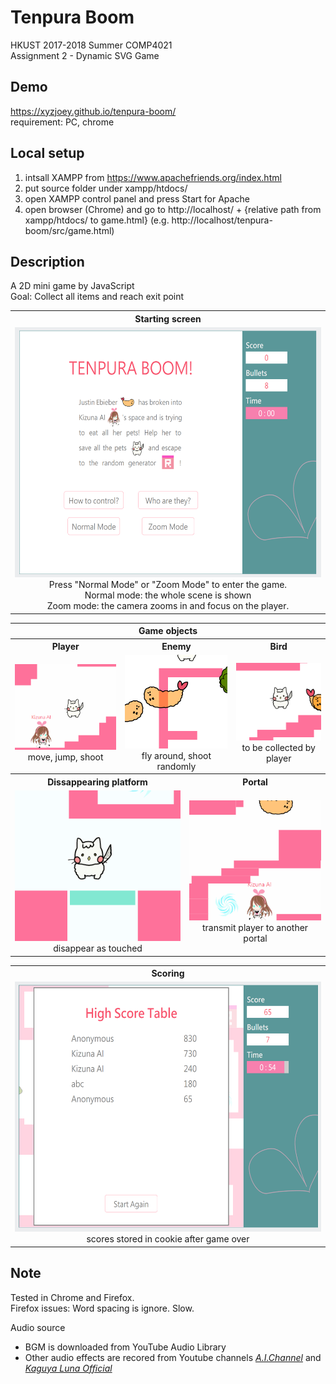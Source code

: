 # Tenpura Boom
HKUST 2017-2018 Summer COMP4021<br/>
Assignment 2 - Dynamic SVG Game

## Demo
https://xyzjoey.github.io/tenpura-boom/ </br>
requirement: PC, chrome

## Local setup
1. intsall XAMPP from https://www.apachefriends.org/index.html
2. put source folder under xampp/htdocs/
3. open XAMPP control panel and press Start for Apache
4. open browser (Chrome) and go to http://localhost/ + {relative path from xampp/htdocs/ to game.html} (e.g. http://localhost/tenpura-boom/src/game.html)

## Description
A 2D mini game by JavaScript<br/>
Goal: Collect all items and reach exit point

<table>
<tr>
<th>Starting screen</th>
</tr>
<tr>
<td align="center"><img src="screenshot\screenshot01.png" height="400"><br/>Press "Normal Mode" or "Zoom Mode" to enter the game.<br/>Normal mode: the whole scene is shown<br/>Zoom mode: the camera zooms in and focus on the player.</td>
</tr>
</table>

<table>
<tr>
<th colspan="6">Game objects</th>
</tr>
<tr>
<th colspan="2">Player</th>
<th colspan="2">Enemy</th>
<th colspan="2">Bird</th>
</tr>
<tr>
<td colspan="2" align="center" width="35%"><img src="screenshot\record01.gif" height=""><br/>move, jump, shoot</td>
<td colspan="2" align="center"><img src="screenshot\record02.gif"><br/>fly around, shoot randomly</td>
<td colspan="2" align="center"><img src="screenshot\record03.gif"><br/>to be collected by player</td>
</tr>
<tr>
<th colspan="3">Dissappearing platform</th>
<th colspan="3">Portal</th>
</tr>
<tr>
<td colspan="3" align="center" height="200"><img src="screenshot\record04.gif" height=""><br/>disappear as touched</td>
<td colspan="3" align="center" height="200"><img src="screenshot\record05.gif"><br/>transmit player to another portal</td>
</tr>
</table>

<table>
<tr>
<th>Scoring</th>
</tr>
<tr>
<td align="center"><img src="screenshot\screenshot02.png" height="400"><br/>scores stored in cookie after game over</td>
</tr>
</table>

## Note
Tested in Chrome and Firefox.<br/>
Firefox issues: Word spacing is ignore. Slow.

Audio source
- BGM is downloaded from YouTube Audio Library
- Other audio effects are recored from Youtube channels [*A.I.Channel*](https://www.youtube.com/channel/UC4YaOt1yT-ZeyB0OmxHgolA) and [*Kaguya Luna Official*](https://www.youtube.com/channel/UCQYADFw7xEJ9oZSM5ZbqyBw)
